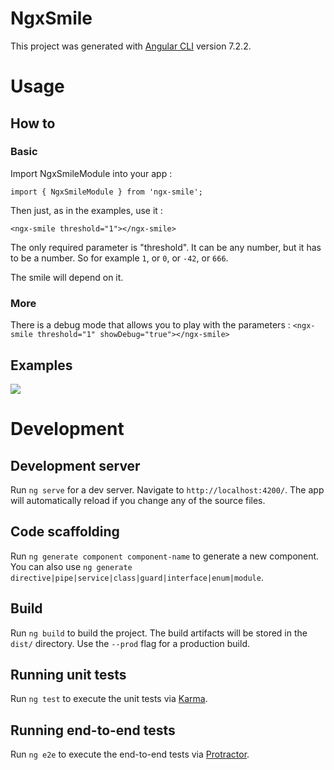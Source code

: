 # NgxSmile

This project was generated with [Angular CLI](https://github.com/angular/angular-cli) version 7.2.2.

# Usage

## How to


### Basic
Import NgxSmileModule into your app :
``` 
import { NgxSmileModule } from 'ngx-smile';
 ```

Then just, as in the examples, use it :
```
<ngx-smile threshold="1"></ngx-smile>
```

The only required parameter is "threshold". It can be any number, but it has to be a number. So for example `1`, or `0`, or `-42`, or `666`.

The smile will depend on it.

### More

There is a debug mode that allows you to play with the parameters :
```<ngx-smile threshold="1" showDebug="true"></ngx-smile>```


## Examples
![](https://github.com/RomainFleury/ngx-smile/blob/master/example.png)


# Development

## Development server

Run `ng serve` for a dev server. Navigate to `http://localhost:4200/`. The app will automatically reload if you change any of the source files.

## Code scaffolding

Run `ng generate component component-name` to generate a new component. You can also use `ng generate directive|pipe|service|class|guard|interface|enum|module`.

## Build

Run `ng build` to build the project. The build artifacts will be stored in the `dist/` directory. Use the `--prod` flag for a production build.

## Running unit tests

Run `ng test` to execute the unit tests via [Karma](https://karma-runner.github.io).

## Running end-to-end tests

Run `ng e2e` to execute the end-to-end tests via [Protractor](http://www.protractortest.org/).
